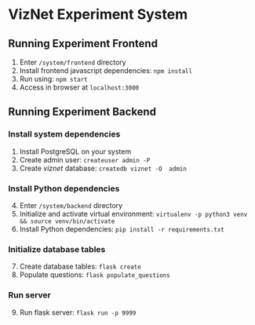 # VizNet Experiment System

## Running Experiment Frontend
1. Enter `/system/frontend` directory
2. Install frontend javascript dependencies: `npm install`
2. Run using: `npm start`
4. Access in browser at `localhost:3000`

## Running Experiment Backend

### Install system dependencies
1. Install PostgreSQL on your system
2. Create admin user: `createuser admin -P`
3. Create _viznet_ database: `createdb viznet -O  admin`

### Install Python dependencies
4. Enter `/system/backend` directory
5. Initialize and activate virtual environment: `virtualenv -p python3 venv && source venv/bin/activate`
6. Install Python dependencies: `pip install -r requirements.txt`

### Initialize database tables
7. Create database tables: `flask create`
8. Populate questions: `flask populate_questions`

### Run server
9. Run flask server: `flask run -p 9999`

